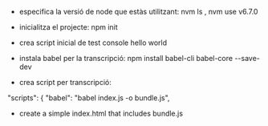 * especifica la versió de node que estàs utilitzant: nvm ls , nvm use v6.7.0

* inicialitza el projecte: npm init

* crea script inicial de test console hello world

* instala babel per la transcripció: npm install babel-cli babel-core --save-dev

* crea script per transcripció: 

"scripts": {
    "babel": "babel  index.js -o bundle.js",
    
* create a simple index.html that includes bundle.js    
   
    
